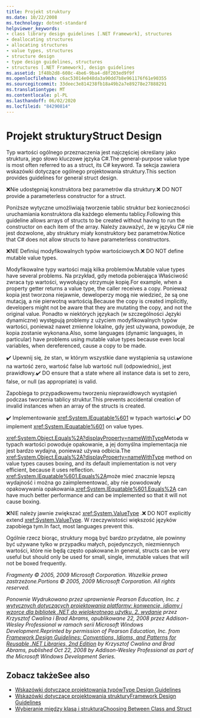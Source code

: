 ```yaml
---
title: Projekt struktury
ms.date: 10/22/2008
ms.technology: dotnet-standard
helpviewer_keywords:
- class library design guidelines [.NET Framework], structures
- deallocating structures
- allocating structures
- value types, structures
- structure design
- type design guidelines, structures
- structures [.NET Framework], design guidelines
ms.assetid: 1f48b2d8-608c-4be6-9ba4-d8f203ed9f9f
ms.openlocfilehash: c6ac53014e048da3a90dd7b8e961176f61e90355
ms.sourcegitcommit: 33deec3e814238fb18a49b2a7e89278e27888291
ms.translationtype: MT
ms.contentlocale: pl-PL
ms.lasthandoff: 06/02/2020
ms.locfileid: "84290814"
---
```

# <a name="struct-design"></a><span data-ttu-id="983b1-102">Projekt struktury</span><span class="sxs-lookup"><span data-stu-id="983b1-102">Struct Design</span></span>
<span data-ttu-id="983b1-103">Typ wartości ogólnego przeznaczenia jest najczęściej określany jako struktura, jego słowo kluczowe języka C#.</span><span class="sxs-lookup"><span data-stu-id="983b1-103">The general-purpose value type is most often referred to as a struct, its C# keyword.</span></span> <span data-ttu-id="983b1-104">Ta sekcja zawiera wskazówki dotyczące ogólnego projektowania struktury.</span><span class="sxs-lookup"><span data-stu-id="983b1-104">This section provides guidelines for general struct design.</span></span>

 <span data-ttu-id="983b1-105">❌Nie udostępniaj konstruktora bez parametrów dla struktury.</span><span class="sxs-lookup"><span data-stu-id="983b1-105">❌ DO NOT provide a parameterless constructor for a struct.</span></span>

 <span data-ttu-id="983b1-106">Poniższe wytyczne umożliwiają tworzenie tablic struktur bez konieczności uruchamiania konstruktora dla każdego elementu tablicy.</span><span class="sxs-lookup"><span data-stu-id="983b1-106">Following this guideline allows arrays of structs to be created without having to run the constructor on each item of the array.</span></span> <span data-ttu-id="983b1-107">Należy zauważyć, że w języku C# nie jest dozwolone, aby struktury miały konstruktory bez parametrów.</span><span class="sxs-lookup"><span data-stu-id="983b1-107">Notice that C# does not allow structs to have parameterless constructors.</span></span>

 <span data-ttu-id="983b1-108">❌NIE Definiuj modyfikowalnych typów wartościowych.</span><span class="sxs-lookup"><span data-stu-id="983b1-108">❌ DO NOT define mutable value types.</span></span>

 <span data-ttu-id="983b1-109">Modyfikowalne typy wartości mają kilka problemów.</span><span class="sxs-lookup"><span data-stu-id="983b1-109">Mutable value types have several problems.</span></span> <span data-ttu-id="983b1-110">Na przykład, gdy metoda pobierająca Właściwość zwraca typ wartości, wywołujący otrzymuje kopię.</span><span class="sxs-lookup"><span data-stu-id="983b1-110">For example, when a property getter returns a value type, the caller receives a copy.</span></span> <span data-ttu-id="983b1-111">Ponieważ kopia jest tworzona niejawnie, deweloperzy mogą nie wiedzieć, że są one mutacją, a nie pierwotną wartością.</span><span class="sxs-lookup"><span data-stu-id="983b1-111">Because the copy is created implicitly, developers might not be aware that they are mutating the copy, and not the original value.</span></span> <span data-ttu-id="983b1-112">Ponadto w niektórych językach (w szczególności Języki dynamiczne) występują problemy z użyciem modyfikowalnych typów wartości, ponieważ nawet zmienne lokalne, gdy jest używana, powoduje, że kopia zostanie wykonana.</span><span class="sxs-lookup"><span data-stu-id="983b1-112">Also, some languages (dynamic languages, in particular) have problems using mutable value types because even local variables, when dereferenced, cause a copy to be made.</span></span>

 <span data-ttu-id="983b1-113">✔️ Upewnij się, że stan, w którym wszystkie dane wystąpienia są ustawione na wartość zero, wartość false lub wartość null (odpowiednio), jest prawidłowy.</span><span class="sxs-lookup"><span data-stu-id="983b1-113">✔️ DO ensure that a state where all instance data is set to zero, false, or null (as appropriate) is valid.</span></span>

 <span data-ttu-id="983b1-114">Zapobiega to przypadkowemu tworzeniu nieprawidłowych wystąpień podczas tworzenia tablicy struktur.</span><span class="sxs-lookup"><span data-stu-id="983b1-114">This prevents accidental creation of invalid instances when an array of the structs is created.</span></span>

 <span data-ttu-id="983b1-115">✔️ Implementowanie <xref:System.IEquatable%601> w typach wartości.</span><span class="sxs-lookup"><span data-stu-id="983b1-115">✔️ DO implement <xref:System.IEquatable%601> on value types.</span></span>

 <span data-ttu-id="983b1-116"><xref:System.Object.Equals%2A?displayProperty=nameWithType>Metoda w typach wartości powoduje opakowanie, a jej domyślna implementacja nie jest bardzo wydajna, ponieważ używa odbicia.</span><span class="sxs-lookup"><span data-stu-id="983b1-116">The <xref:System.Object.Equals%2A?displayProperty=nameWithType> method on value types causes boxing, and its default implementation is not very efficient, because it uses reflection.</span></span> <span data-ttu-id="983b1-117"><xref:System.IEquatable%601.Equals%2A>może mieć znacznie lepszą wydajność i można go zaimplementować, aby nie powodowały opakowywania opakowania.</span><span class="sxs-lookup"><span data-stu-id="983b1-117"><xref:System.IEquatable%601.Equals%2A> can have much better performance and can be implemented so that it will not cause boxing.</span></span>

 <span data-ttu-id="983b1-118">❌NIE należy jawnie zwiększać <xref:System.ValueType> .</span><span class="sxs-lookup"><span data-stu-id="983b1-118">❌ DO NOT explicitly extend <xref:System.ValueType>.</span></span> <span data-ttu-id="983b1-119">W rzeczywistości większość języków zapobiega tym.</span><span class="sxs-lookup"><span data-stu-id="983b1-119">In fact, most languages prevent this.</span></span>

 <span data-ttu-id="983b1-120">Ogólnie rzecz biorąc, struktury mogą być bardzo przydatne, ale powinny być używane tylko w przypadku małych, pojedynczych, niezmiennych wartości, które nie będą często opakowane.</span><span class="sxs-lookup"><span data-stu-id="983b1-120">In general, structs can be very useful but should only be used for small, single, immutable values that will not be boxed frequently.</span></span>

 <span data-ttu-id="983b1-121">*Fragmenty © 2005, 2009 Microsoft Corporation. Wszelkie prawa zastrzeżone.*</span><span class="sxs-lookup"><span data-stu-id="983b1-121">*Portions © 2005, 2009 Microsoft Corporation. All rights reserved.*</span></span>

 <span data-ttu-id="983b1-122">*Ponownie Wydrukowano przez uprawnienie Pearson Education, Inc. z [wytycznych dotyczących projektowania platformy: konwencje, idiomy i wzorce dla bibliotek .NET do wielokrotnego użytku, 2. wydanie](https://www.informit.com/store/framework-design-guidelines-conventions-idioms-and-9780321545619) przez Krzysztof Cwalina i Brad Abrams, opublikowane 22, 2008 przez Addison-Wesley Professional w ramach serii Microsoft Windows Development.*</span><span class="sxs-lookup"><span data-stu-id="983b1-122">*Reprinted by permission of Pearson Education, Inc. from [Framework Design Guidelines: Conventions, Idioms, and Patterns for Reusable .NET Libraries, 2nd Edition](https://www.informit.com/store/framework-design-guidelines-conventions-idioms-and-9780321545619) by Krzysztof Cwalina and Brad Abrams, published Oct 22, 2008 by Addison-Wesley Professional as part of the Microsoft Windows Development Series.*</span></span>

## <a name="see-also"></a><span data-ttu-id="983b1-123">Zobacz także</span><span class="sxs-lookup"><span data-stu-id="983b1-123">See also</span></span>

- [<span data-ttu-id="983b1-124">Wskazówki dotyczące projektowania typów</span><span class="sxs-lookup"><span data-stu-id="983b1-124">Type Design Guidelines</span></span>](type.md)
- [<span data-ttu-id="983b1-125">Wskazówki dotyczące projektowania struktury</span><span class="sxs-lookup"><span data-stu-id="983b1-125">Framework Design Guidelines</span></span>](index.md)
- [<span data-ttu-id="983b1-126">Wybieranie między klasą i strukturą</span><span class="sxs-lookup"><span data-stu-id="983b1-126">Choosing Between Class and Struct</span></span>](choosing-between-class-and-struct.md)
